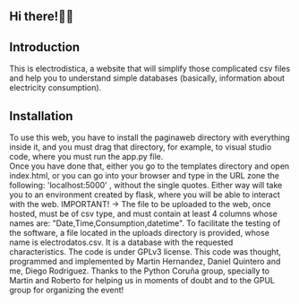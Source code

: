 ## Hi there!👋🏼
## Introduction
This is electrodistica, a website that will simplify those complicated csv files and help you to understand simple databases (basically, information about electricity consumption). 
## Installation
To use this web, you have to install the paginaweb directory with everything inside it, and you must drag that directory, for example, to visual studio code, where you must run the app.py file.
<br>
Once you have done that, either you go to the templates directory and open index.html, or you can go into your browser and type in the URL zone
the following: 'localhost:5000' , without the single quotes. Either way will take you to an environment created by flask, where you will be able to interact with the web.
IMPORTANT! -> The file to be uploaded to the web, once hosted, must be of csv type, and must contain at least 4 columns whose names are: "Date,Time,Consumption,datetime". To facilitate the testing of the software, a file located in the uploads directory is provided, whose name is electrodatos.csv. It is a database with the requested characteristics.
The code is under GPLv3 license.
This code was thought, programmed and implemented by Martin Hernandez, Daniel Quintero and me, Diego Rodriguez. 
Thanks to the Python Coruña group, specially to Martin and Roberto for helping us in moments of doubt and to the GPUL group for organizing the event!
